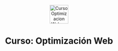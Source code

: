 <p align="center">
  <a href="https://platzi.com/cursos/web-performance" target="_blank">
    <img alt="Curso Optimizacion Web en Platzi" src="https://static.platzi.com/media/achievements/badge-optimizacion-web-183eef1c-d7e3-4f43-b680-f12f428c6484.png" width="60" />
  </a>
</p>
<h1 align="center">
  Curso: Optimización Web
</h1>
